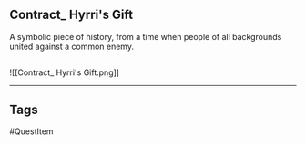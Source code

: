 ## Contract_ Hyrri's Gift
A symbolic piece of history,
from a time when people of all backgrounds
united against a common enemy.
## 
![[Contract_ Hyrri's Gift.png]]

---
## Tags
#QuestItem